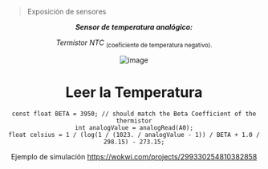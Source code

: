
> Exposición de sensores

<div id="header" align="center"> 

***Sensor de temperatura analógico:***

_Termistor NTC_ <sub> (coeficiente de temperatura negativo). <sub/>

![image](https://github.com/KarimeIsabel/SistemasProgramables/assets/60378108/1d75c0d4-a003-4e74-aaf0-fb388539ab8e)
<div/>
  

# Leer la Temperatura
```
const float BETA = 3950; // should match the Beta Coefficient of the thermistor
int analogValue = analogRead(A0);
float celsius = 1 / (log(1 / (1023. / analogValue - 1)) / BETA + 1.0 / 298.15) - 273.15;
```
Ejemplo de simulación
https://wokwi.com/projects/299330254810382858
